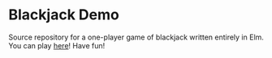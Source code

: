 # Blackjack Demo

Source repository for a one-player game of blackjack written entirely in Elm. You can play [here](http://sudo-rushil.github.io/blackjack/)! Have fun!
